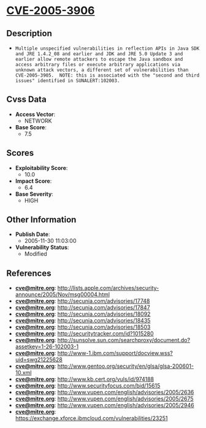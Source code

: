 
# [CVE-2005-3906](https://cve.mitre.org/cgi-bin/cvename.cgi?name=CVE-2005-3906)

## Description

- `Multiple unspecified vulnerabilities in reflection APIs in Java SDK and JRE 1.4.2_08 and earlier and JDK and JRE 5.0 Update 3 and earlier allow remote attackers to escape the Java sandbox and access arbitrary files or execute arbitrary applications via unknown attack vectors, a different set of vulnerabilities than CVE-2005-3905.  NOTE: this is associated with the "second and third issues" identified in SUNALERT:102003.`

## Cvss Data

- **Access Vector**:
  - NETWORK
- **Base Score**:
  - 7.5

## Scores

- **Exploitability Score**:
  - 10.0
- **Impact Score**:
  - 6.4
- **Base Severity**:
  - HIGH

## Other Information

- **Publish Date**:
  - 2005-11-30 11:03:00
- **Vulnerability Status**:
  - Modified

## References

- **cve@mitre.org**: http://lists.apple.com/archives/security-announce/2005/Nov/msg00004.html
- **cve@mitre.org**: http://secunia.com/advisories/17748
- **cve@mitre.org**: http://secunia.com/advisories/17847
- **cve@mitre.org**: http://secunia.com/advisories/18092
- **cve@mitre.org**: http://secunia.com/advisories/18435
- **cve@mitre.org**: http://secunia.com/advisories/18503
- **cve@mitre.org**: http://securitytracker.com/id?1015280
- **cve@mitre.org**: http://sunsolve.sun.com/searchproxy/document.do?assetkey=1-26-102003-1
- **cve@mitre.org**: http://www-1.ibm.com/support/docview.wss?uid=swg21225628
- **cve@mitre.org**: http://www.gentoo.org/security/en/glsa/glsa-200601-10.xml
- **cve@mitre.org**: http://www.kb.cert.org/vuls/id/974188
- **cve@mitre.org**: http://www.securityfocus.com/bid/15615
- **cve@mitre.org**: http://www.vupen.com/english/advisories/2005/2636
- **cve@mitre.org**: http://www.vupen.com/english/advisories/2005/2675
- **cve@mitre.org**: http://www.vupen.com/english/advisories/2005/2946
- **cve@mitre.org**: https://exchange.xforce.ibmcloud.com/vulnerabilities/23251
